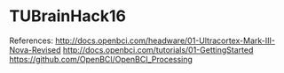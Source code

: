 # TUBrainHack16

References:
http://docs.openbci.com/headware/01-Ultracortex-Mark-III-Nova-Revised
http://docs.openbci.com/tutorials/01-GettingStarted
https://github.com/OpenBCI/OpenBCI_Processing

